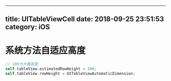 
---
title: UITableViewCell
date: 2018-09-25 23:51:53
category: iOS
---

    
# 系统方法自适应高度

```objective-c
// 100为大概高度
self.tableView.estimatedRowHeight = 100;
self.tableView.rowHeight = UITableViewAutomaticDimension;
```